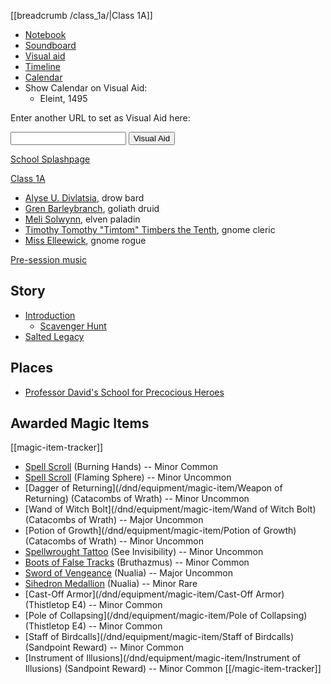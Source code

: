 [[breadcrumb /class_1a/|Class 1A]]

<script type="module">
    import {init_links, init_visual_aid} from "/static/js/common/visual_aid_backend.js";
    init_links();
    init_visual_aid();
</script>

* [Notebook]()
* [Soundboard]()
* [Visual aid](/visual_aid)
* [Timeline]()
* [Calendar](/class_1a/calendar)
* Show Calendar on Visual Aid:
    * <span class="visual-aid-link" title="iframe|/sandpoint/calendar#eleint_1495_dr">Eleint, 1495</span>

Enter another URL to set as Visual Aid here:

<input type="text" id="custom_visual_aid_url"> <button id="custom_visual_aid_button">Visual Aid</button>

[School Splashpage](^class_1a/School_Splashpage.png)

[Class 1A](^class_1a/Class_1A.png)

* [Alyse U. Divlatsia](^class_1a/Alyse_ID.png), drow bard
* [Gren Barleybranch](^class_1a/Gren_ID.png), goliath druid
* [Meli Solwynn](^class_1a/Meli_ID.png), elven paladin
* [Timothy Tomothy "Timtom" Timbers the Tenth](^class_1a/Timtom_ID.png), gnome cleric
* [Miss Elleewick](^class_1a/Elleewick_ID.png), gnome rogue

[Pre-session music]($load|music|arr/BGM_Event_Crystal.mp3)

## Story

* [Introduction]()
    * [Scavenger Hunt]()
* [Salted Legacy]()

## Places

* [Professor David's School for Precocious Heroes]()

## Awarded Magic Items

[[magic-item-tracker]]
* [Spell Scroll](/dnd/equipment/magic-item/spell-scroll-1st-level) (Burning Hands) -- Minor Common
* [Spell Scroll](/dnd/equipment/magic-item/spell-scroll-2nd-level) (Flaming Sphere) -- Minor Uncommon
* [Dagger of Returning](/dnd/equipment/magic-item/Weapon of Returning) (Catacombs of Wrath) -- Minor Uncommon
* [Wand of Witch Bolt](/dnd/equipment/magic-item/Wand of Witch Bolt) (Catacombs of Wrath) -- Major Uncommon
* [Potion of Growth](/dnd/equipment/magic-item/Potion of Growth) (Catacombs of Wrath) -- Minor Uncommon
* [Spellwrought Tattoo](/dnd/equipment/magic-item/spellwrought-tattoo-2nd-level) (See Invisibility) -- Minor Uncommon
* [Boots of False Tracks](/dnd/equipment/magic-item/boots-of-false-tracks) (Bruthazmus) -- Minor Common
* [Sword of Vengeance](/dnd/equipment/magic-item/sword-of-vengeance) (Nualia) -- Major Uncommon
* [Sihedron Medallion](/dnd/equipment/magic-item/sihedron-medallion) (Nualia) -- Minor Rare
* [Cast-Off Armor](/dnd/equipment/magic-item/Cast-Off Armor) (Thistletop E4) -- Minor Common
* [Pole of Collapsing](/dnd/equipment/magic-item/Pole of Collapsing) (Thistletop E4) -- Minor Common
* [Staff of Birdcalls](/dnd/equipment/magic-item/Staff of Birdcalls) (Sandpoint Reward) -- Minor Common
* [Instrument of Illusions](/dnd/equipment/magic-item/Instrument of Illusions) (Sandpoint Reward) -- Minor Common
  [[/magic-item-tracker]]
